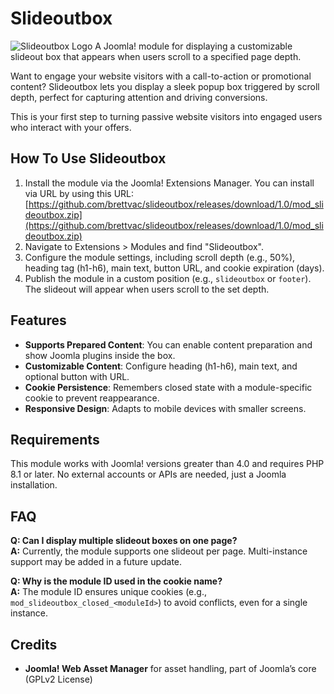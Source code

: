 # Slideoutbox
![Slideoutbox Logo](Slideoutbox.jpg)
A Joomla! module for displaying a customizable slideout box that appears when users scroll to a specified page depth.

Want to engage your website visitors with a call-to-action or promotional content? Slideoutbox lets you display a sleek popup box triggered by scroll depth, perfect for capturing attention and driving conversions.

This is your first step to turning passive website visitors into engaged users who interact with your offers.

## How To Use Slideoutbox
1. Install the module via the Joomla! Extensions Manager. You can install via URL by using this URL: [https://github.com/brettvac/slideoutbox/releases/download/1.0/mod_slideoutbox.zip](https://github.com/brettvac/slideoutbox/releases/download/1.0/mod_slideoutbox.zip)
2. Navigate to Extensions > Modules and find "Slideoutbox".
3. Configure the module settings, including scroll depth (e.g., 50%), heading tag (h1-h6), main text, button URL, and cookie expiration (days).
4. Publish the module in a custom position (e.g., `slideoutbox` or `footer`). The slideout will appear when users scroll to the set depth.

## Features
- **Supports Prepared Content**: You can enable content preparation and show Joomla plugins inside the box.
- **Customizable Content**: Configure heading (h1-h6), main text, and optional button with URL.
- **Cookie Persistence**: Remembers closed state with a module-specific cookie to prevent reappearance.
- **Responsive Design**: Adapts to mobile devices with smaller screens.

## Requirements
This module works with Joomla! versions greater than 4.0 and requires PHP 8.1 or later.
No external accounts or APIs are needed, just a Joomla installation.

## FAQ
**Q: Can I display multiple slideout boxes on one page?**  
**A:** Currently, the module supports one slideout per page. Multi-instance support may be added in a future update.

**Q: Why is the module ID used in the cookie name?**  
**A:** The module ID ensures unique cookies (e.g., `mod_slideoutbox_closed_<moduleId>`) to avoid conflicts, even for a single instance.

## Credits
- **Joomla! Web Asset Manager** for asset handling, part of Joomla’s core (GPLv2 License)